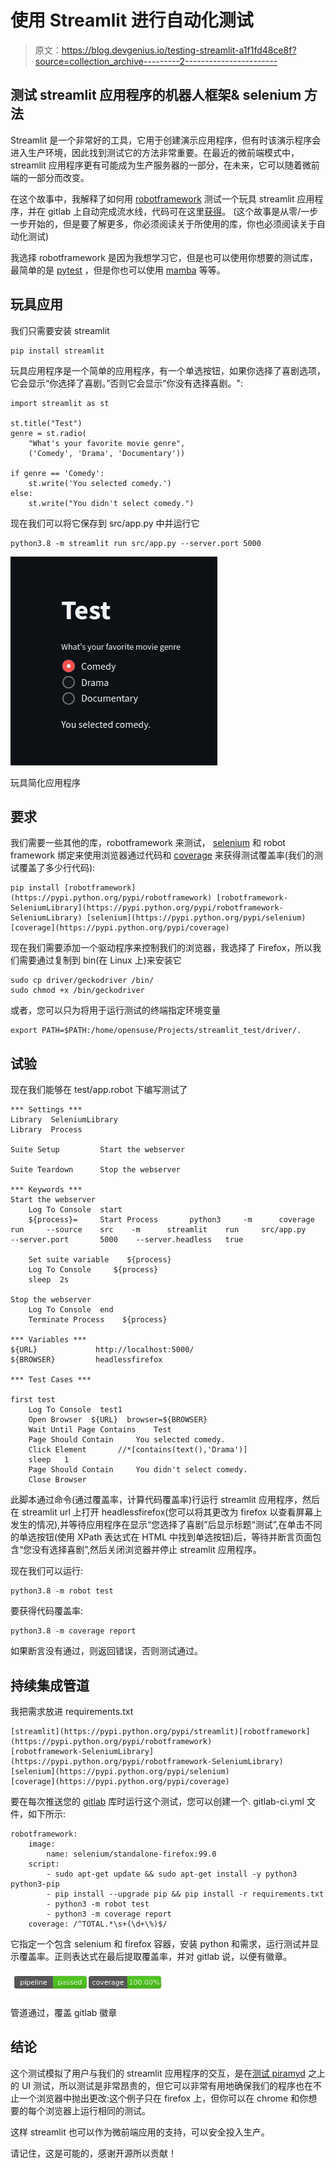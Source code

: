 # 使用 Streamlit 进行自动化测试

> 原文：<https://blog.devgenius.io/testing-streamlit-a1f1fd48ce8f?source=collection_archive---------2----------------------->

## 测试 streamlit 应用程序的机器人框架& selenium 方法

Streamlit 是一个非常好的工具，它用于创建演示应用程序，但有时该演示程序会进入生产环境，因此找到测试它的方法非常重要。在最近的微前端模式中，streamlit 应用程序更有可能成为生产服务器的一部分，在未来，它可以随着微前端的一部分而改变。

在这个故事中，我解释了如何用 [robotframework](https://robotframework.org/) 测试一个玩具 streamlit 应用程序，并在 gitlab 上自动完成流水线，代码可在这里[获得](https://gitlab.com/nicolalandro/streamlit_test)。
(这个故事是从零/一步一步开始的，但是要了解更多，你必须阅读关于所使用的库，你也必须阅读关于自动化测试)

我选择 robotframework 是因为我想学习它，但是也可以使用你想要的测试库，最简单的是 [pytest](https://docs.pytest.org/en/7.1.x/) ，但是你也可以使用 [mamba](https://pypi.org/project/mamba/) 等等。

## 玩具应用

我们只需要安装 streamlit

```
pip install streamlit
```

玩具应用程序是一个简单的应用程序，有一个单选按钮，如果你选择了喜剧选项，它会显示“你选择了喜剧。”否则它会显示“你没有选择喜剧。":

```
import streamlit as st

st.title("Test")
genre = st.radio(
    "What's your favorite movie genre",
    ('Comedy', 'Drama', 'Documentary'))

if genre == 'Comedy':
    st.write('You selected comedy.')
else:
    st.write("You didn't select comedy.")
```

现在我们可以将它保存到 src/app.py 中并运行它

```
python3.8 -m streamlit run src/app.py --server.port 5000
```

![](img/757545095caae7c0f667e02de77612c0.png)

玩具简化应用程序

## 要求

我们需要一些其他的库，robotframework 来测试， [selenium](https://www.selenium.dev/) 和 robot framework 绑定来使用浏览器通过代码和 [coverage](https://coverage.readthedocs.io/en/6.3.2/) 来获得测试覆盖率(我们的测试覆盖了多少行代码):

```
pip install [robotframework](https://pypi.python.org/pypi/robotframework) [robotframework-SeleniumLibrary](https://pypi.python.org/pypi/robotframework-SeleniumLibrary) [selenium](https://pypi.python.org/pypi/selenium) [coverage](https://pypi.python.org/pypi/coverage)
```

现在我们需要添加一个驱动程序来控制我们的浏览器，我选择了 Firefox，所以我们需要通过复制到 bin(在 Linux 上)来安装它

```
sudo cp driver/geckodriver /bin/
sudo chmod +x /bin/geckodriver
```

或者，您可以只为将用于运行测试的终端指定环境变量

```
export PATH=$PATH:/home/opensuse/Projects/streamlit_test/driver/.
```

## 试验

现在我们能够在 test/app.robot 下编写测试了

```
*** Settings ***
Library  SeleniumLibrary
Library  Process

Suite Setup         Start the webserver

Suite Teardown      Stop the webserver

*** Keywords ***
Start the webserver
    Log To Console  start
    ${process}=     Start Process       python3     -m      coverage    run     --source    src    -m      streamlit    run     src/app.py     --server.port       5000    --server.headless   true

    Set suite variable    ${process}
    Log To Console     ${process}
    sleep  2s

Stop the webserver
    Log To Console  end
    Terminate Process    ${process}

*** Variables ***
${URL}             http://localhost:5000/
${BROWSER}         headlessfirefox

*** Test Cases ***

first test
    Log To Console  test1
    Open Browser  ${URL}  browser=${BROWSER}
    Wait Until Page Contains    Test
    Page Should Contain     You selected comedy.
    Click Element       //*[contains(text(),'Drama')]
    sleep   1
    Page Should Contain     You didn't select comedy.
    Close Browser
```

此脚本通过命令(通过覆盖率，计算代码覆盖率)行运行 streamlit 应用程序，然后在 streamlit url 上打开 headlessfirefox(您可以将其更改为 firefox 以查看屏幕上发生的情况),并等待应用程序在显示“您选择了喜剧”后显示标题“测试”,在单击不同的单选按钮(使用 XPath 表达式在 HTML 中找到单选按钮)后，等待并断言页面包含“您没有选择喜剧”,然后关闭浏览器并停止 streamlit 应用程序。

现在我们可以运行:

```
python3.8 -m robot test
```

要获得代码覆盖率:

```
python3.8 -m coverage report
```

如果断言没有通过，则返回错误，否则测试通过。

## 持续集成管道

我把需求放进 requirements.txt

```
[streamlit](https://pypi.python.org/pypi/streamlit)[robotframework](https://pypi.python.org/pypi/robotframework)
[robotframework-SeleniumLibrary](https://pypi.python.org/pypi/robotframework-SeleniumLibrary)
[selenium](https://pypi.python.org/pypi/selenium)
[coverage](https://pypi.python.org/pypi/coverage)
```

要在每次推送您的 [gitlab](https://gitlab.com) 库时运行这个测试，您可以创建一个. gitlab-ci.yml 文件，如下所示:

```
robotframework:
    image:
        name: selenium/standalone-firefox:99.0
    script:
        - sudo apt-get update && sudo apt-get install -y python3 python3-pip
        - pip install --upgrade pip && pip install -r requirements.txt
        - python3 -m robot test
        - python3 -m coverage report
    coverage: /^TOTAL.*\s+(\d+\%)$/
```

它指定一个包含 selenium 和 firefox 容器，安装 python 和需求，运行测试并显示覆盖率。正则表达式在最后提取覆盖率，并对 gitlab 说，以便有徽章。

![](img/81fbabc7ad9cbdd11011939765d10d4d.png)

管道通过，覆盖 gitlab 徽章

## 结论

这个测试模拟了用户与我们的 streamlit 应用程序的交互，是在[测试 piramyd](https://automationstepbystep.com/2020/05/02/what-is-a-test-pyramid/) 之上的 UI 测试，所以测试是非常昂贵的，但它可以非常有用地确保我们的程序也在不止一个浏览器中抛出更改:这个例子只在 firefox 上，但你可以在 chrome 和你想要的每个浏览器上运行相同的测试。

这样 streamlit 也可以作为微前端应用的支持，可以安全投入生产。

请记住，这是可能的，感谢开源所以贡献！